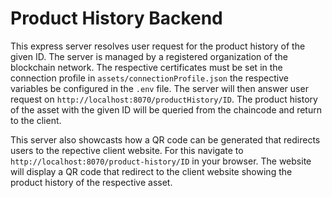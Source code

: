 # Product History Backend
This express server resolves user request for the product history of the given ID. The server is managed by a registered organization of the blockchain network. The respective certificates must be set in the connection profile in `assets/connectionProfile.json` the respective variables be configured in the `.env` file. The server will then answer user request on `http://localhost:8070/productHistory/ID`. The product history of the asset with the given ID will be queried from the chaincode and return to the client. 

This server also showcasts how a QR code can be generated that redirects users to the repective client website. For this navigate to `http://localhost:8070/product-history/ID` in your browser. The website will display a QR code that redirect to the client website showing the product history of the respective asset. 